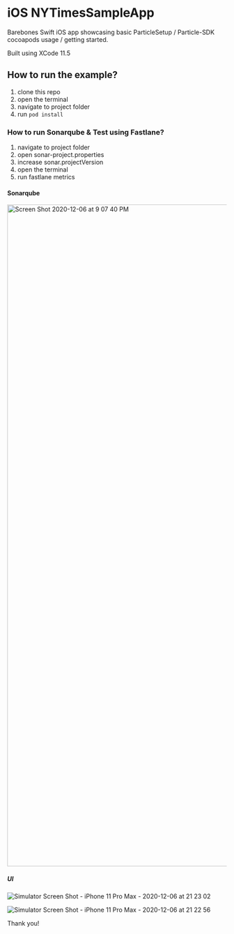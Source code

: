 # iOS NYTimesSampleApp

Barebones Swift iOS app showcasing basic ParticleSetup / Particle-SDK cocoapods usage / getting started.

Built using XCode 11.5

## How to run the example?

1. clone this repo
2. open the terminal
2. navigate to project folder
3. run `pod install`

### How to run Sonarqube & Test using Fastlane?
1. navigate to project folder
2. open sonar-project.properties
3. increase sonar.projectVersion
4. open the terminal
5. run fastlane metrics

#### Sonarqube

<img width="1518" alt="Screen Shot 2020-12-06 at 9 07 40 PM" src="https://user-images.githubusercontent.com/35212533/101287196-40069880-3808-11eb-8640-c6bf48d400a6.png">

##### UI 

![Simulator Screen Shot - iPhone 11 Pro Max - 2020-12-06 at 21 23 02](https://user-images.githubusercontent.com/35212533/101287359-3e89a000-3809-11eb-98d6-fcd3953f7cfa.png)

![Simulator Screen Shot - iPhone 11 Pro Max - 2020-12-06 at 21 22 56](https://user-images.githubusercontent.com/35212533/101287363-45b0ae00-3809-11eb-87c9-91f97b4eebc8.png)

Thank you!
